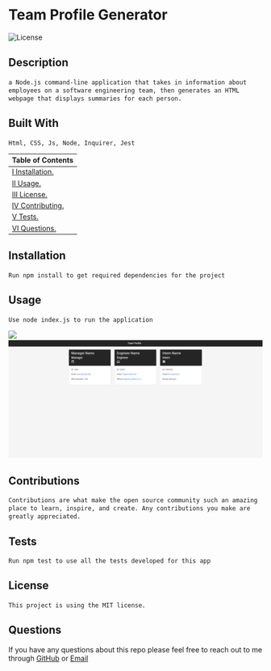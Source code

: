 # Team Profile Generator

![License](https://img.shields.io/badge/License-MIT-blue)

## Description

    a Node.js command-line application that takes in information about employees on a software engineering team, then generates an HTML webpage that displays summaries for each person.

## Built With

    Html, CSS, Js, Node, Inquirer, Jest

| Table of Contents                 |
| --------------------------------- |
| [I Installation.](#installation)  |
| [II Usage.](#usage)               |
| [III License.](#licenses)         |
| [IV Contributing.](#contributing) |
| [V Tests.](#tests)                |
| [VI Questions.](#questions)       |

## Installation

    Run npm install to get required dependencies for the project

## Usage

    Use node index.js to run the application

![](team-profile-generator.gif)
![](team-profile-img.PNG)

## Contributions

    Contributions are what make the open source community such an amazing place to learn, inspire, and create. Any contributions you make are greatly appreciated.

## Tests

    Run npm test to use all the tests developed for this app

## License

    This project is using the MIT license.

## Questions

If you have any questions about this repo please feel free to reach out to me through [GitHub](https://github.com/Wratten) or [Email](mailto:daniel.wratten@gmail.com)
